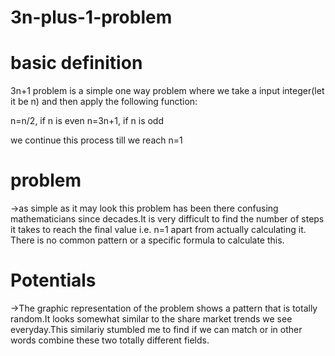 # 3n-plus-1-problem

# basic definition
3n+1 problem is a simple one way problem where we take a input integer(let it be n) and then apply the following function:

n=n/2, if n is even
n=3n+1, if n is odd

we continue this process till we reach n=1

# problem
->as simple as it may look this problem has been there confusing mathematicians since decades.It is very difficult to find the number of steps it takes to reach the final value i.e. n=1 apart from actually calculating it. There is no common pattern or a specific formula to calculate this.

# Potentials
->The graphic representation of the problem shows a pattern that is totally random.It looks somewhat similar to the share market trends we see everyday.This similariy stumbled me to find if we can match or in other words combine these two totally different fields.
